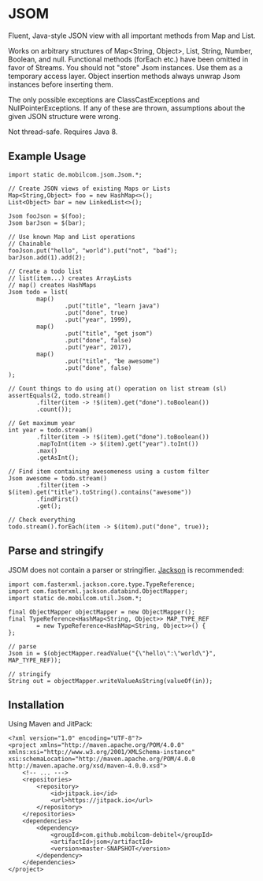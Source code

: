 # JSOM

Fluent, Java-style JSON view with all important methods from Map and List.

Works on arbitrary structures of Map<String, Object>, List<Object>, String,
Number, Boolean, and null. Functional methods (forEach etc.) have been
omitted in favor of Streams. You should not "store" Jsom instances. Use them
as a temporary access layer. Object insertion methods always unwrap Jsom
instances before inserting them.

The only possible exceptions are ClassCastExceptions and
NullPointerExceptions. If any of these are thrown, assumptions about the
given JSON structure were wrong.

Not thread-safe. Requires Java 8.

## Example Usage

```
import static de.mobilcom.jsom.Jsom.*;

// Create JSON views of existing Maps or Lists
Map<String,Object> foo = new HashMap<>();
List<Object> bar = new LinkedList<>();

Jsom fooJson = $(foo);
Jsom barJson = $(bar);

// Use known Map and List operations
// Chainable
fooJson.put("hello", "world").put("not", "bad");
barJson.add(1).add(2);

// Create a todo list
// list(item...) creates ArrayLists
// map() creates HashMaps
Jsom todo = list(
        map()
                .put("title", "learn java")
                .put("done", true)
                .put("year", 1999),
        map()
                .put("title", "get jsom")
                .put("done", false)
                .put("year", 2017),
        map()
                .put("title", "be awesome")
                .put("done", false)
);

// Count things to do using at() operation on list stream (sl)
assertEquals(2, todo.stream()
        .filter(item -> !$(item).get("done").toBoolean())
        .count());

// Get maximum year
int year = todo.stream()
        .filter(item -> !$(item).get("done").toBoolean())
        .mapToInt(item -> $(item).get("year").toInt())
        .max()
        .getAsInt();

// Find item containing awesomeness using a custom filter
Jsom awesome = todo.stream()
        .filter(item -> $(item).get("title").toString().contains("awesome"))
        .findFirst()
        .get();

// Check everything
todo.stream().forEach(item -> $(item).put("done", true));
```

## Parse and stringify

JSOM does not contain a parser or stringifier.
[Jackson](https://github.com/FasterXML/jackson) is recommended:

```
import com.fasterxml.jackson.core.type.TypeReference;
import com.fasterxml.jackson.databind.ObjectMapper;
import static de.mobilcom.util.Jsom.*;

final ObjectMapper objectMapper = new ObjectMapper();
final TypeReference<HashMap<String, Object>> MAP_TYPE_REF
        = new TypeReference<HashMap<String, Object>>() {
};

// parse
Jsom in = $(objectMapper.readValue("{\"hello\":\"world\"}", MAP_TYPE_REF));

// stringify
String out = objectMapper.writeValueAsString(valueOf(in));
```

## Installation

Using Maven and JitPack:

```
<?xml version="1.0" encoding="UTF-8"?>
<project xmlns="http://maven.apache.org/POM/4.0.0" xmlns:xsi="http://www.w3.org/2001/XMLSchema-instance" xsi:schemaLocation="http://maven.apache.org/POM/4.0.0 http://maven.apache.org/xsd/maven-4.0.0.xsd">
    <!-- ... --->
    <repositories>
        <repository>
            <id>jitpack.io</id>
            <url>https://jitpack.io</url>
        </repository>
    </repositories>
    <dependencies>
        <dependency>
            <groupId>com.github.mobilcom-debitel</groupId>
            <artifactId>jsom</artifactId>
            <version>master-SNAPSHOT</version>
        </dependency>
    </dependencies>
</project>
```